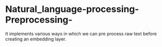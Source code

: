 # Natural_language-processing-Preprocessing-
It implements various ways in which we can pre process raw text before creating an embedding layer.
